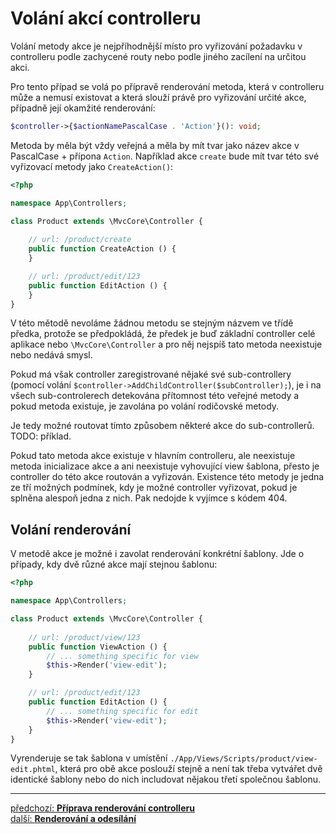 # Volání akcí controlleru

Volání metody akce je nejpříhodnější místo pro vyřizování požadavku v controlleru 
podle zachycené routy nebo podle jiného zacílení na určitou akci.

Pro tento případ se volá po přípravě renderování metoda, která v controlleru může a nemusí existovat
a která slouží právě pro vyřizování určité akce, případně její okamžité renderování:
```php
$controller->{$actionNamePascalCase . 'Action'}(): void;
```

Metoda by měla být vždy veřejná a měla by mít tvar jako název akce v PascalCase + přípona `Action`. 
Například akce `create` bude mít tvar této své vyřizovací metody jako `CreateAction()`:
```php
<?php

namespace App\Controllers;

class Product extends \MvcCore\Controller {
    
    // url: /product/create
    public function CreateAction () {
    }

    // url: /product/edit/123
    public function EditAction () {
    }
}
```
V této mětodě nevoláme žádnou metodu se stejným názvem ve třídě předka, protože se předpokládá, 
že předek je buď základní controller celé aplikace nebo `\MvcCore\Controller` a pro něj 
nejspíš tato metoda neexistuje nebo nedává smysl.

Pokud má však controller zaregistrované nějaké své sub-controllery 
(pomocí volání `$controller->AddChildController($subController);`), je i na všech sub-controlerech
detekována přítomnost této veřejné metody a pokud metoda existuje, je zavolána 
po volání rodičovské metody.

Je tedy možné routovat tímto způsobem některé akce do sub-controllerů.
TODO: příklad.

Pokud tato metoda akce existuje v hlavním controlleru, ale neexistuje metoda inicializace akce
a ani neexistuje vyhovující view šablona, přesto je controller do této akce routován a vyřizován.
Existence této metody je jedna ze tří možných podmínek, kdy je možné controller vyřizovat, 
pokud je splněna alespoň jedna z nich. Pak nedojde k vyjímce s kódem 404.

## Volání renderování
V metodě akce je možné i zavolat renderování konkrétní šablony.
Jde o případy, kdy dvě různé akce mají stejnou šablonu:
```php
<?php

namespace App\Controllers;

class Product extends \MvcCore\Controller {
    
    // url: /product/view/123
    public function ViewAction () {
		// ... something specific for view
		$this->Render('view-edit');
    }

    // url: /product/edit/123
    public function EditAction () {
		// ... something specific for edit
		$this->Render('view-edit');
    }
}
```

Vyrenderuje se tak šablona v umístění `./App/Views/Scripts/product/view-edit.phtml`,
která pro obě akce poslouží stejně a není tak třeba vytvářet dvě identické šablony
nebo do nich includovat nějakou třetí společnou šablonu.

---

<div class="prev-next">

[předchozí: **Příprava renderování controlleru**](./pre-dispatching.md)  
[další: **Renderování a odesílání**](../rendering/README.md)  

</div>